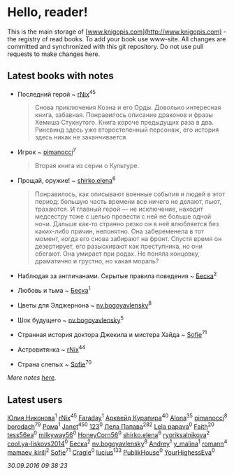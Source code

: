 # Hello, reader!
This is the main storage of [www.knigopis.com](http://www.knigopis.com) - the registry of read books.
To add your book use www-site. All changes are committed and synchronized with this git repository.
Do not use pull requests to make changes here.


## Latest books with notes
* Последний герой ~ [rNix](users/115/115622071-twitter)<sup>45</sup>
    > Снова приключения Коэна и его Орды. Довольно интересная книга, забавная. Понравилось описание драконов и фразы Хемиша Стукнутого. Книга короче предыдущих раза в два. Ринсвинд здесь уже второстепенный персонаж, его история здесь никак не заканчивается.

* Игрок ~ [pimanocci](users/117/117124011531379579265-google)<sup>7</sup>
    > Вторая книга из серии о Культуре.

* Прощай, оружие! ~ [shirko.elena](users/100/100001858801764-facebook)<sup>6</sup>
    > Понравилось, как описывают военные события и людей в этот период: большую часть времени все ничего не делают, пьют, трахаются. И главный герой — не исключение, находит медсестру тоже с целью провести с ней не больше одной ночи. Дальше как-то странно резко он в неё влюбляется без каких-либо причин, непонятно. Она забеременела в тот момент, когда его снова забирают на фронт. Спустя время он дезертирует, его разыскивают как преступника, но они сбегают. Она умирает при родах. Не поняла концовку, драматично и грустно, но какая мораль?

* Наблюдая за англичанами. Скрытые правила поведения ~ [Беска](users/157/1577468-vkontakte)<sup>2</sup>

* Любовь и тьма ~ [Беска](users/157/1577468-vkontakte)<sup>1</sup>

* Цветы для Элджернона ~ [nv.bogoyavlensky](users/219/2193824-vkontakte)<sup>8</sup>

* Шок будущего ~ [nv.bogoyavlensky](users/219/2193824-vkontakte)<sup>5</sup>

* Странная история доктора Джекила и мистера Хайда ~ [Sofie](users/485/48568611-vkontakte)<sup>71</sup>

* Астровитянка ~ [rNix](users/115/115622071-twitter)<sup>44</sup>

* Страна слепых ~ [Sofie](users/485/48568611-vkontakte)<sup>70</sup>


_More notes [here](latest_books_with_notes.md)._


## Latest users
[Юлия Никонова](users/176/17607331280625977789-mailru)<sup>1</sup> 
[rNix](users/115/115622071-twitter)<sup>45</sup> 
[Faraday](users/108/108020284314426829678-google)<sup>1</sup> 
[Арквейд Курапира](users/278/278072338-vkontakte)<sup>40</sup> 
[Alona](users/320/320700111602997-facebook)<sup>35</sup> 
[pimanocci](users/117/117124011531379579265-google)<sup>8</sup> 
[borodach](users/157/15706320-vkontakte)<sup>79</sup> 
[Рома](users/798/798202600285063-facebook)<sup>1</sup> 
[Janet](users/205/20565064-vkontakte)<sup>450</sup> 
[123](users/106/106674199062759217064-google)<sup>0</sup> 
[Лела Папава](users/761/76187635-vkontakte)<sup>282</sup> 
[Lela papava](users/281/281023294-vkontakte)<sup>0</sup> 
[Faith](users/112/112366191289808901180-google)<sup>20</sup> 
[tess56ea](users/163/163745873-yandex)<sup>0</sup> 
[milkyway56](users/170/170115130-vkontakte)<sup>0</sup> 
[HoneyCorn56](users/306/306486763060595-facebook)<sup>0</sup> 
[shirko.elena](users/100/100001858801764-facebook)<sup>6</sup> 
[ryoriksalnikova](users/146/1468945706465629-facebook)<sup>2</sup> 
[cool.ya-liskovs2014](users/205/205137113-yandex)<sup>0</sup> 
[Беска](users/157/1577468-vkontakte)<sup>2</sup> 
[nv.bogoyavlensky](users/219/2193824-vkontakte)<sup>8</sup> 
[Andrey](users/896/896921380399139-facebook)<sup>1</sup> 
[y_malina](users/308/308397510-twitter)<sup>1</sup> 
[romann](users/102/10205442182733690-facebook)<sup>4</sup> 
[mamaev_kirill](users/189/18936412-vkontakte)<sup>2</sup> 
[Sofie](users/485/48568611-vkontakte)<sup>71</sup> 
[Cragle](users/100/100003266919869-facebook)<sup>0</sup> 
[lucius](users/838/83820536-yandex)<sup>133</sup> 
[PublikHouse](users/131/1319711978-twitter)<sup>0</sup> 
[YourHighessEva](users/308/308983562-twitter)<sup>0</sup> 


_30.09.2016 09:38:23_
